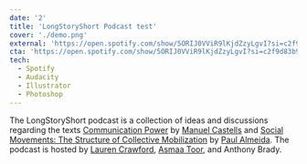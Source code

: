 ```yaml
---
date: '2'
title: 'LongStoryShort Podcast test'
cover: './demo.png'
external: 'https://open.spotify.com/show/5ORIJ0VViR9lKjdZzyLgvI?si=c2f9d83b9b9f42ea&nd=1'
cta: 'https://open.spotify.com/show/5ORIJ0VViR9lKjdZzyLgvI?si=c2f9d83b9b9f42ea&nd=1'
tech:
  - Spotify
  - Audacity
  - Illustrator
  - Photoshop
---
```


The LongStoryShort podcast is a collection of ideas and discussions regarding the texts [Communication Power](https://books.google.ca/books/about/Communication_Power.html?id=3Q8oAAAAQBAJ&redir_esc=y) by [Manuel Castells](https://en.wikipedia.org/wiki/Manuel_Castells) and [Social Movements: The Structure of Collective Mobilization](https://www.google.ca/books/edition/Social_Movements/TI-BDwAAQBAJ?hl=en&gbpv=0) by [Paul Almeida](https://my.theopenscholar.com/palmeida). The podcast is hosted by [Lauren Crawford](https://www.linkedin.com/in/lauren-crawford-87bb68183?miniProfileUrn=urn%3Ali%3Afs_miniProfile%3AACoAACtrlN8BFtBmojdVGKnG-zjzlp9w7SYG5Mg&lipi=urn%3Ali%3Apage%3Ad_flagship3_search_srp_all%3B7KqwVYhTT8us5IDExb%2FAzQ%3D%3D), [Asmaa Toor](https://www.linkedin.com/in/asmaatoor?miniProfileUrn=urn%3Ali%3Afs_miniProfile%3AACoAACPUSGwB6ynAAhJ10pIYrRXY1jkY12V5OfA&lipi=urn%3Ali%3Apage%3Ad_flagship3_search_srp_all%3BxU7T5iyiQdabHHIEifIj%2Fg%3D%3D), and Anthony Brady.
